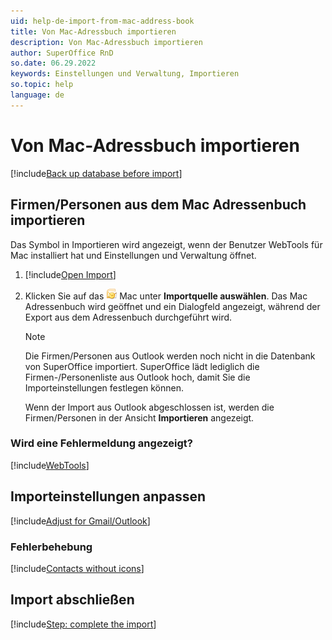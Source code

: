 ```yaml
---
uid: help-de-import-from-mac-address-book
title: Von Mac-Adressbuch importieren
description: Von Mac-Adressbuch importieren
author: SuperOffice RnD
so.date: 06.29.2022
keywords: Einstellungen und Verwaltung, Importieren
so.topic: help
language: de
---
```


# Von Mac-Adressbuch importieren

[!include[Back up database before import](includes/caution-backup-before-import.md)]

## Firmen/Personen aus dem Mac Adressenbuch importieren

<!-- NEED complete rewrite to get correct behavior, need more info from Max/Office integration team.  -->

Das Symbol in Importieren wird angezeigt, wenn der Benutzer WebTools für Mac installiert hat und Einstellungen und Verwaltung öffnet.

1. [!include[Open Import](includes/open-import.md)]

2. Klicken Sie auf das ![Symbol][img2] Mac unter **Importquelle auswählen**.  Das Mac Adressenbuch wird geöffnet und ein Dialogfeld angezeigt, während der Export aus dem Adressenbuch durchgeführt wird.

    > [!NOTE]
    > Die Firmen/Personen aus Outlook werden noch nicht in die Datenbank von SuperOffice importiert. SuperOffice lädt lediglich die Firmen-/Personenliste aus Outlook hoch, damit Sie die Importeinstellungen festlegen können.

    Wenn der Import aus Outlook abgeschlossen ist, werden die Firmen/Personen in der Ansicht **Importieren** angezeigt.

### Wird eine Fehlermeldung angezeigt?

[!include[WebTools](includes/missing-webtools.md)]

## Importeinstellungen anpassen

[!include[Adjust for Gmail/Outlook](includes/adjust-email-only.md)]

### Fehlerbehebung

[!include[Contacts without icons](includes/troubleshoot-import.md)]

## Import abschließen

[!include[Step: complete the import](includes/import-complete.md)]

<!-- Referenced links -->

<!-- Referenced images -->
[img2]: ../../../../media/icons/admin/import-outlook-small.png
